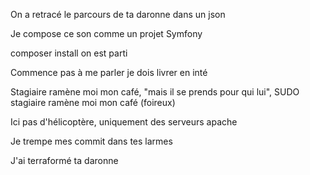 On a retracé le parcours de ta daronne
dans un json

Je compose ce son comme un projet Symfony

composer install on est parti

Commence pas à me parler
je dois livrer en inté

Stagiaire ramène moi mon café, "mais il se prends pour qui lui", SUDO stagiaire ramène moi mon café (foireux)

Ici pas d'hélicoptère, uniquement des serveurs apache

Je trempe mes commit dans tes larmes

J'ai terraformé ta daronne
